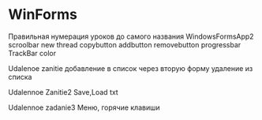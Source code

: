 # WinForms

Правильная нумерация уроков до самого названия
WindowsFormsApp2
scroolbar
new thread
copybutton
addbutton
removebutton
progressbar
TrackBar color

Udalenoe zanitie
добавление в список через вторую форму
удаление из списка

Udalennoe Zanitie2
Save,Load txt

Udalennoe zadanie3
Меню, горячие клавиши 
